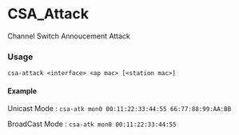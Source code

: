 # CSA_Attack
Channel Switch Annoucement Attack


### Usage

`csa-attack <interface> <ap mac> [<station mac>]`

#### Example
Unicast Mode : `csa-atk mon0 00:11:22:33:44:55 66:77:88:99:AA:BB`  

BroadCast Mode : `csa-atk mon0 00:11:22:33:44:55`